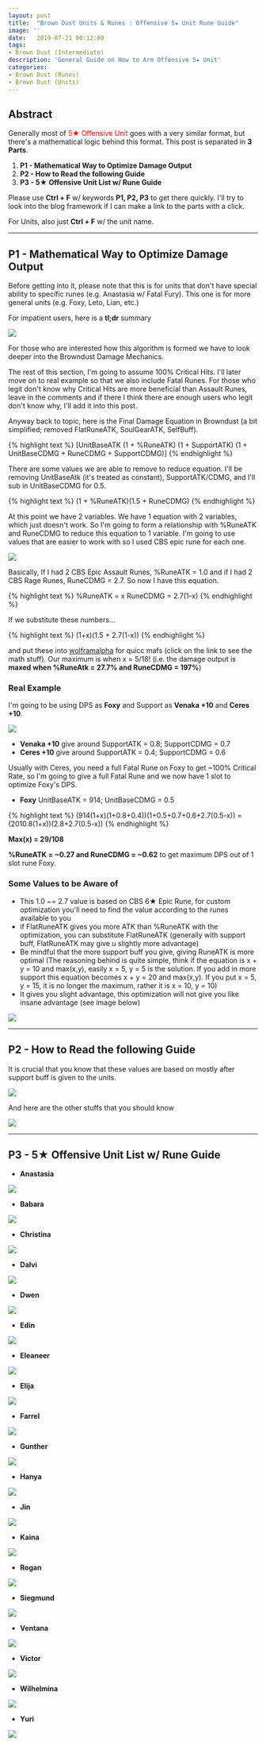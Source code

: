 ```yaml
---
layout: post
title:  "Brown Dust Units & Runes : Offensive 5★ Unit Rune Guide"
image: ''
date:   2019-07-21 00:12:00
tags:
- Brown Dust (Intermediate)
description: 'General Guide on How to Arm Offensive 5★ Unit'
categories:
- Brown Dust (Runes)
- Brown Dust (Units)
---
```


## Abstract

Generally most of <span style="color:red">5★ Offensive Unit</span> goes with a very similar format, but there's a mathematical logic behind this format. This post is separated in **3 Parts**.

1. **P1 - Mathematical Way to Optimize Damage Output**
2. **P2 - How to Read the following Guide**
3. **P3 - 5★ Offensive Unit List w/ Rune Guide**

Please use **Ctrl + F** w/ keywords **P1, P2, P3** to get there quickly. I'll try to look into the blog framework if I can make a link to the parts with a click.

For Units, also just **Ctrl + F** w/ the unit name.

---

## P1 - Mathematical Way to Optimize Damage Output

Before getting into it, please note that this is for units that don't have special ability to specific runes (e.g. Anastasia w/ Fatal Fury). This one is for more general units (e.g. Foxy, Leto, Lian, etc.)

For impatient users, here is a **tl;dr** summary

<img src="../uploads/browndust-offense-rune-guide-tldr-guide.png">

For those who are interested how this algorithm is formed we have to look deeper into the Browndust Damage Mechanics.

The rest of this section, I'm going to assume 100% Critical Hits. I'll later move on to real example so that we also include Fatal Runes. For those who legit don't know why Critical Hits are more beneficial than Assault Runes, leave in the comments and if there I think there are enough users who legit don't know why, I'll add it into this post.

Anyway back to topic, here is the Final Damage Equation in Browndust (a bit simplified; removed FlatRuneATK, SoulGearATK, SelfBuff).

{% highlight text %}
[UnitBaseATK (1 + %RuneATK) (1 + SupportATK) (1 + UnitBaseCDMG + RuneCDMG + SupportCDMG)]
{% endhighlight %}

There are some values we are able to remove to reduce equation. I'll be removing UnitBaseAtk (it's treated as constant), SupportATK/CDMG, and I'll sub in UnitBaseCDMG for 0.5.

{% highlight text %}
(1 + %RuneATK)(1.5 + RuneCDMG)
{% endhighlight %}

At this point we have 2 variables. We have 1 equation with 2 variables, which just doesn't work. So I'm going to form a relationship with %RuneATK and RuneCDMG to reduce this equation to 1 variable. I'm going to use values that are easier to work with so I used CBS epic rune for each one.

<img src="../uploads/browndust-offense-rune-guide-cbs-runes.png">

Basically, If I had 2 CBS Epic Assault Runes, %RuneATK = 1.0 and if I had 2 CBS Rage Runes, RuneCDMG = 2.7. So now I have this equation.

{% highlight text %}
%RuneATK = x
RuneCDMG = 2.7(1-x)
{% endhighlight %}

If we substitute these numbers...

{% highlight text %}
(1+x)(1.5 + 2.7(1-x))
{% endhighlight %}

and put these into [wolframalpha](https://www.wolframalpha.com/input/?i=(1%2Bx)(1.5+%2B+2.7(1-x))) for quicc mafs (click on the link to see the math stuff). Our maximum is when x = 5/18! (i.e. the damage output is **maxed when %RuneAtk = 27.7% and RuneCDMG = 197%**)

### Real Example

I'm going to be using DPS as **Foxy** and Support as **Venaka +10** and **Ceres +10**.

<img src="../uploads/browndust-offense-rune-guide-foxy-example.png">

* **Venaka +10** give around SupportATK = 0.8; SupportCDMG = 0.7
* **Ceres +10** give around SupportATK = 0.4; SupportCDMG = 0.6

Usually with Ceres, you need a full Fatal Rune on Foxy to get ~100% Critical Rate, so I'm going to give a full Fatal Rune and we now have 1 slot to optimize Foxy's DPS.

* **Foxy** UnitBaseATK = 914; UnitBaseCDMG = 0.5

{% highlight text %}
(914(1+x)(1+0.8+0.4))(1+0.5+0.7+0.6+2.7(0.5-x))
= (2010.8(1+x))(2.8+2.7(0.5-x))
{% endhighlight %}

**Max(x) = 29/108**

 **%RuneATK = ~0.27 and RuneCDMG = ~0.62** to get maximum DPS out of 1 slot rune Foxy.

### Some Values to be Aware of

* This 1.0 ~= 2.7 value is based on CBS 6★ Epic Rune, for custom optimization you'll need to find the value according to the runes available to you
* if FlatRuneATK gives you more ATK than %RuneATK with the optimization, you can substitute FlatRuneATK (generally with support buff, FlatRuneATK may give u slightly more advantage)
* Be mindful that the more support buff you give, giving RuneATK is more optimal (The reasoning behind is quite simple, think if the equation is x + y = 10 and max(x,y), easily x = 5, y = 5 is the solution. If you add in more support this equation becomes x + y = 20 and max(x,y). If you put x = 5, y = 15, it is no longer the maximum, rather it is x = 10, y = 10)
* It gives you slight advantage, this optimization will not give you like insane advantage (see image below)

<img src="../uploads/browndust-offense-rune-guide-margin-difference.png">

---

## P2 - How to Read the following Guide

It is crucial that you know that these values are based on mostly after support buff is given to the units.

<img src="../uploads/browndust-offense-rune-guide-post-buff.png">

And here are the other stuffs that you should know

<img src="../uploads/browndust-offense-rune-guide-general-guide.png">

---

## P3 - 5★ Offensive Unit List w/ Rune Guide

* **Anastasia**

<img src="../uploads/browndust-offense-rune-guide-anastasia.png">

* **Babara**

<img src="../uploads/browndust-offense-rune-guide-babara.png">

* **Christina**

<img src="../uploads/browndust-offense-rune-guide-christina.png">

* **Dalvi**

<img src="../uploads/browndust-offense-rune-guide-dalvi.png">

* **Dwen**

<img src="../uploads/browndust-offense-rune-guide-dwen.png">

* **Edin**

<img src="../uploads/browndust-offense-rune-guide-edin.png">

* **Eleaneer**

<img src="../uploads/browndust-offense-rune-guide-eleaneer.png">

* **Elija**

<img src="../uploads/browndust-offense-rune-guide-elija.png">

* **Farrel**

<img src="../uploads/browndust-offense-rune-guide-farrel.png">

* **Gunther**

<img src="../uploads/browndust-offense-rune-guide-gunther.png">

* **Hanya**

<img src="../uploads/browndust-offense-rune-guide-hanya.png">

* **Jin**

<img src="../uploads/browndust-offense-rune-guide-jin.png">

* **Kaina**

<img src="../uploads/browndust-offense-rune-guide-kaina.png">

* **Rogan**

<img src="../uploads/browndust-offense-rune-guide-rogan.png">

* **Siegmund**

<img src="../uploads/browndust-offense-rune-guide-siegmund.png">

* **Ventana**

<img src="../uploads/browndust-offense-rune-guide-ventana.png">

* **Victor**

<img src="../uploads/browndust-offense-rune-guide-victor.png">

* **Wilhelmina**

<img src="../uploads/browndust-offense-rune-guide-wilhelmina.png">

* **Yuri**

<img src="../uploads/browndust-offense-rune-guide-yuri.png">
